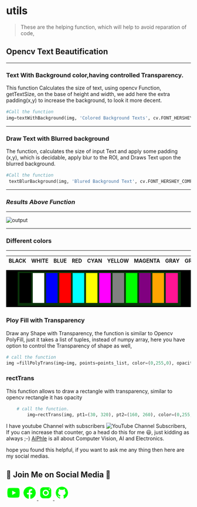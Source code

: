 # utils
> These are the helping function, which will help to avoid reparation of code, 

## Opencv Text Beautification
---
### Text With Background color,having controlled Transparency.

This function Calculates the size of text, using opencv Function, getTextSize, on the base of height and width, we add here the extra padding(x,y) to increase the background, to look it more decent.


```Python
#Call the function
img=textWithBackground(img, 'Colored Background Texts', cv.FONT_HERSHEY_COMPLEX, 1.6, (60,70), textThickness=3, bgColor=(0,255,0), textColor=(0,0, 0), bgOpacity=0.5, pad_x=10, pad_y=10)


```
---
### Draw Text with Blurred background 

The function, calculates the size of input Text and apply some padding (x,y), which is decidable, apply blur to the ROI, and Draws Text upon the blurred background.

```Python
#Call the function
 textBlurBackground(img, 'Blured Background Text', cv.FONT_HERSHEY_COMPLEX, 1.4, (60, 140),3, (0,255, 0), (71,71), 13, 13)

```
---
### *Results Above Function*
---

![output](https://user-images.githubusercontent.com/66181793/128294567-046e6fca-3c59-4104-882e-52499cb9d871.png)


---

###  Different colors 
----
|BLACK|WHITE|BLUE|RED|CYAN|YELLOW|MAGENTA|GRAY|GREEN| PURPLE|ORANGE|PINK|
|-------|--------|------|-----|------|--------|---------|-------|-------|--------|--------|-

<img src='/images/color_image.png' width='800'>

### Ploy Fill with Transparency
Draw any Shape with Transparency, the function is similar to Opencv PolyFill, just it takes a list of tuples, instead of numpy array,
here you have option to control the Transparency of shape as well, 

```python
# call the function
img =fillPolyTrans(img=img, points=points_list, color=(0,255,0), opacity=.5)

```

### rectTrans 

This function allows to draw a rectangle with transparency, similar to opencv rectangle it has opacity 

```python
    # call the function.
        img=rectTrans(img, pt1=(30, 320), pt2=(160, 260), color=(0,255,255),thickness=-1, opacity=0.6)

```


I have youtube Channel with subscribers ![YouTube Channel Subscribers](https://img.shields.io/youtube/channel/subscribers/UCc8Lx22a5OX4XMxrCykzjbA?style=social), If you can increase that counter, go a head do this for me 😃, just kidding as always ;-)  [AiPhle](https://youtube.come/c/aiphle) is all about Computer Vision, AI and Electronics.

hope you found this helpful,  if you want to ask me any thing then here are my social medias. 

## :green_heart: Join Me on Social Media :green_heart:

<a href="https://www.youtube.com/c/aiphile"> <img alt="AiPhile Youtube" src="/icons/youtube-icon.png"  width="40" height="40"></a>
<a href="https://www.facebook.com/AIPhile17">
<img alt="AiPhile Facebook" src="icons/face-book-icon.png"  width="40" height="40">
</a>
<a href="https://www.instagram.com/aiphile17/"> <img alt="AiPhile Insta" src="icons/instagram-icon.png"  width="40" height="40">
</a>
<a href="https://github.com/Asadullah-Dal17"> <img alt="Github" src="icons/github-icon.png"  width="40" height="40">
</a>

